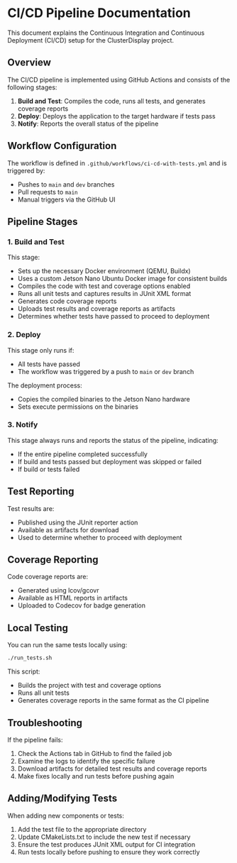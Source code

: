 # CI/CD Pipeline Documentation

This document explains the Continuous Integration and Continuous Deployment (CI/CD) setup for the ClusterDisplay project.

## Overview

The CI/CD pipeline is implemented using GitHub Actions and consists of the following stages:

1. **Build and Test**: Compiles the code, runs all tests, and generates coverage reports
2. **Deploy**: Deploys the application to the target hardware if tests pass
3. **Notify**: Reports the overall status of the pipeline

## Workflow Configuration

The workflow is defined in `.github/workflows/ci-cd-with-tests.yml` and is triggered by:
- Pushes to `main` and `dev` branches
- Pull requests to `main`
- Manual triggers via the GitHub UI

## Pipeline Stages

### 1. Build and Test

This stage:
- Sets up the necessary Docker environment (QEMU, Buildx)
- Uses a custom Jetson Nano Ubuntu Docker image for consistent builds
- Compiles the code with test and coverage options enabled
- Runs all unit tests and captures results in JUnit XML format
- Generates code coverage reports
- Uploads test results and coverage reports as artifacts
- Determines whether tests have passed to proceed to deployment

### 2. Deploy

This stage only runs if:
- All tests have passed
- The workflow was triggered by a push to `main` or `dev` branch

The deployment process:
- Copies the compiled binaries to the Jetson Nano hardware
- Sets execute permissions on the binaries

### 3. Notify

This stage always runs and reports the status of the pipeline, indicating:
- If the entire pipeline completed successfully
- If build and tests passed but deployment was skipped or failed
- If build or tests failed

## Test Reporting

Test results are:
- Published using the JUnit reporter action
- Available as artifacts for download
- Used to determine whether to proceed with deployment

## Coverage Reporting

Code coverage reports are:
- Generated using lcov/gcovr
- Available as HTML reports in artifacts
- Uploaded to Codecov for badge generation

## Local Testing

You can run the same tests locally using:

```bash
./run_tests.sh
```

This script:
- Builds the project with test and coverage options
- Runs all unit tests
- Generates coverage reports in the same format as the CI pipeline

## Troubleshooting

If the pipeline fails:

1. Check the Actions tab in GitHub to find the failed job
2. Examine the logs to identify the specific failure
3. Download artifacts for detailed test results and coverage reports
4. Make fixes locally and run tests before pushing again

## Adding/Modifying Tests

When adding new components or tests:

1. Add the test file to the appropriate directory
2. Update CMakeLists.txt to include the new test if necessary
3. Ensure the test produces JUnit XML output for CI integration
4. Run tests locally before pushing to ensure they work correctly
